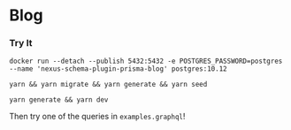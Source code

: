 # Blog

### Try It

```
docker run --detach --publish 5432:5432 -e POSTGRES_PASSWORD=postgres --name 'nexus-schema-plugin-prisma-blog' postgres:10.12
```

```
yarn && yarn migrate && yarn generate && yarn seed
```

```
yarn generate && yarn dev
```

Then try one of the queries in `examples.graphql`!

